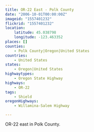 ```yaml
---
title: OR-22 East - Polk County
date: "2006-10-01T00:00:00Z"
imageid: "1557401232"
flickrid: "1557401232"
location:
    latitude: 45.038798
    longitude: -123.463352
places: []
counties:
    - Polk County|Oregon|United States
countries:
    - United States
states:
    - Oregon|United States
highwaytypes:
    - Oregon State Highway
highways:
    - OR-22
tags:
    - Shield
oregonHighways:
    - Willamina-Salem Highway

---
```

OR-22 east in Polk County.
